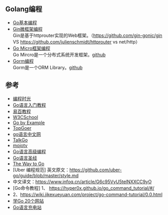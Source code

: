
## Golang编程
* [Go基本编程](https://github.com/tim20160413/FullStack-Powerful/blob/main/golang/golang.md)
* [Gin微框架编程](https://github.com/tim20160413/FullStack-Powerful/blob/main/golang/gin.md)
  <br>Gin是基于httprouter实现的Web框架。（https://github.com/gin-gonic/gin VS https://github.com/julienschmidt/httprouter vs net/http）
* [Go Micro框架编程](https://github.com/tim20160413/FullStack-Powerful/blob/main/golang/gomicro.md)
  <br>Go Mircro是一个分布式系统开发框架。[github](https://github.com/asim/go-micro)
* [Gorm编程](https://github.com/tim20160413/FullStack-Powerful/blob/main/golang/gorm.md)
  <br>Gorm是一个ORM Library。[github](https://github.com/go-gorm/gorm)
## 参考
* [编程时光](https://golang.iswbm.com/index.html)
* [Go语言入门教程](http://c.biancheng.net/golang/)
* [易百教程](https://www.yiibai.com/go/)
* [W3CSchool](https://www.w3cschool.cn/go/)
* [Go by Example](https://gobyexample-cn.github.io/)
* [TopGoer](http://www.topgoer.com/)
* [go语言中文网](https://studygolang.com/)
* [TalkGo](https://talkgo.org/)
* [mojotv](https://mojotv.cn/404#Golang)
* [Go语言高级编程](https://chai2010.gitbooks.io/advanced-go-programming-book/content/)
* [Go语言圣经](https://books.studygolang.com/gopl-zh/)
* [The Way to Go](https://learnku.com/docs/the-way-to-go)
* [Uber 编程规范]
英文原文：https://github.com/uber-go/guide/blob/master/style.md
* 中文译文：https://www.infoq.cn/article/G6c95VyU5telNXXCC9yO
* [Go命令教程]
1、 https://hyper0x.github.io/go_command_tutorial/#/
* 2、https://wiki.jikexueyuan.com/project/go-command-tutorial/0.0.html
* [学Go 20个网站](https://blog.csdn.net/dQCFKyQDXYm3F8rB0/article/details/105897706)
* [Go语言充电站](https://lessisbetter.site/subject/)
